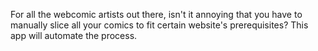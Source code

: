 For all the webcomic artists out there, isn't it annoying that you have to manually slice all your comics to fit certain website's prerequisites? This app will automate the process.
